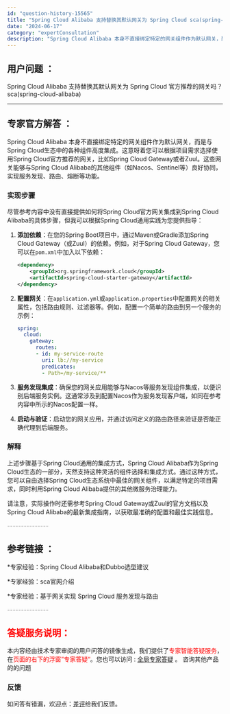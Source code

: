 ```yaml
---
id: "question-history-15565"
title: "Spring Cloud Alibaba 支持替换其默认网关为 Spring Cloud sca(spring-cloud-alibaba)"
date: "2024-06-17"
category: "expertConsultation"
description: "Spring Cloud Alibaba 本身不直接绑定特定的网关组件作为默认网关，而是与Spring Cloud生态中的各种组件高度集成。这意呀着您可以根据项目需求选择使用Spring Cloud官方推荐的网关，比如Spring Cloud Gateway或者Zuul。这些网关能够与Spring "
---
```


## 用户问题 ： 
 Spring Cloud Alibaba 支持替换其默认网关为 Spring Cloud 官方推荐的网关吗？ sca(spring-cloud-alibaba) 

---------------
## 专家官方解答 ：

Spring Cloud Alibaba 本身不直接绑定特定的网关组件作为默认网关，而是与Spring Cloud生态中的各种组件高度集成。这意呀着您可以根据项目需求选择使用Spring Cloud官方推荐的网关，比如Spring Cloud Gateway或者Zuul。这些网关能够与Spring Cloud Alibaba的其他组件（如Nacos、Sentinel等）良好协同，实现服务发现、路由、熔断等功能。

### 实现步骤

尽管参考内容中没有直接提供如何将Spring Cloud官方网关集成到Spring Cloud Alibaba的具体步骤，但我可以根据Spring Cloud通用实践为您提供指导：

1. **添加依赖**：在您的Spring Boot项目中，通过Maven或Gradle添加Spring Cloud Gateway（或Zuul）的依赖。例如，对于Spring Cloud Gateway，您可以在`pom.xml`中加入以下依赖：

   ```xml
   <dependency>
       <groupId>org.springframework.cloud</groupId>
       <artifactId>spring-cloud-starter-gateway</artifactId>
   </dependency>
   ```

2. **配置网关**：在`application.yml`或`application.properties`中配置网关的相关属性，包括路由规则、过滤器等。例如，配置一个简单的路由到另一个服务的示例：

   ```yaml
   spring:
     cloud:
       gateway:
         routes:
         - id: my-service-route
           uri: lb://my-service
           predicates:
           - Path=/my-service/**
   ```

3. **服务发现集成**：确保您的网关应用能够与Nacos等服务发现组件集成，以便识别后端服务实例。这通常涉及到配置Nacos作为服务发现客户端，如同在参考内容中所示的Nacos配置一样。

4. **启动与验证**：启动您的网关应用，并通过访问定义的路由路径来验证是否能正确代理到后端服务。

### 解释

上述步骤基于Spring Cloud通用的集成方式，Spring Cloud Alibaba作为Spring Cloud生态的一部分，天然支持这种灵活的组件选择和集成方式。通过这种方式，您可以自由选择Spring Cloud生态系统中最佳的网关组件，以满足特定的项目需求，同时利用Spring Cloud Alibaba提供的其他微服务治理能力。

请注意，实际操作时还需参考Spring Cloud Gateway或Zuul的官方文档以及Spring Cloud Alibaba的最新集成指南，以获取最准确的配置和最佳实践信息。


<font color="#949494">---------------</font> 


## 参考链接 ：

*专家经验：Spring Cloud Alibaba和Dubbo选型建议 
 
 *专家经验：sca官网介绍 
 
 *专家经验：基于网关实现 Spring Cloud 服务发现与路由 


 <font color="#949494">---------------</font> 
 


## <font color="#FF0000">答疑服务说明：</font> 

本内容经由技术专家审阅的用户问答的镜像生成，我们提供了<font color="#FF0000">专家智能答疑服务</font>，在<font color="#FF0000">页面的右下的浮窗”专家答疑“</font>。您也可以访问 : [全局专家答疑](https://opensource.alibaba.com/chatBot) 。 咨询其他产品的的问题

### 反馈
如问答有错漏，欢迎点：[差评](https://ai.nacos.io/user/feedbackByEnhancerGradePOJOID?enhancerGradePOJOId=15590)给我们反馈。
